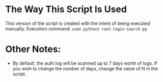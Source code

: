 # The Way This Script Is Used
This version of the script is created with the intent of being executed manually. Execution command: `sudo python3 root-login-search.py`

# Other Notes:
- By default, the auth.log will be scanned up to 7 days worth of logs. If you wish to change the number of days, change the value of N in the script.
